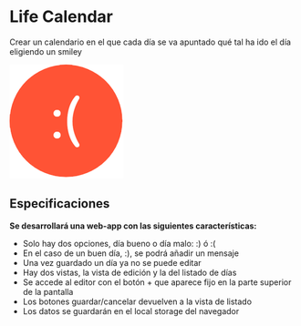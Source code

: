 #  Life Calendar
Crear un calendario en el que cada día se va apuntado qué tal ha ido el día eligiendo un smiley

![imagen design](src/assets/sad.png)

## Especificaciones
**Se desarrollará una web-app con las siguientes características:**
- Solo hay dos opciones, día bueno o día malo: :) ó :(
- En el caso de un buen día, :), se podrá añadir un mensaje
- Una vez guardado un día ya no se puede editar
- Hay dos vistas, la vista de edición y la del listado de días
- Se accede al editor con el botón + que aparece fijo en la parte superior de la pantalla
- Los botones guardar/cancelar devuelven a la vista de listado
- Los datos se guardarán en el local storage del navegador
